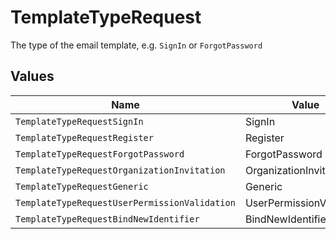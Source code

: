 # TemplateTypeRequest

The type of the email template, e.g. `SignIn` or `ForgotPassword`


## Values

| Name                                          | Value                                         |
| --------------------------------------------- | --------------------------------------------- |
| `TemplateTypeRequestSignIn`                   | SignIn                                        |
| `TemplateTypeRequestRegister`                 | Register                                      |
| `TemplateTypeRequestForgotPassword`           | ForgotPassword                                |
| `TemplateTypeRequestOrganizationInvitation`   | OrganizationInvitation                        |
| `TemplateTypeRequestGeneric`                  | Generic                                       |
| `TemplateTypeRequestUserPermissionValidation` | UserPermissionValidation                      |
| `TemplateTypeRequestBindNewIdentifier`        | BindNewIdentifier                             |